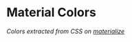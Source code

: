 Material Colors
===============

*Colors extracted from CSS on [materialize](https://github.com/Dogfalo/materialize)*